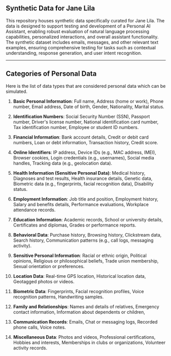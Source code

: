 ## Synthetic Data for Jane Lila

This repository houses synthetic data specifically curated for Jane Lila. The data is designed to support testing and development of a Personal AI Assistant, enabling robust evaluation of natural language processing capabilities, personalized interactions, and overall assistant functionality. The synthetic dataset includes emails, messages, and other relevant text examples, ensuring comprehensive testing for tasks such as contextual understanding, response generation, and user intent recognition.

---

## Categories of Personal Data
Here is the list of data types that are considered personal data which can be simulated.

1. **Basic Personal Information**:
    Full name,
    Address (home or work),
    Phone number,
    Email address,
    Date of birth,
    Gender,
    Nationality,
    Marital status.

1. **Identification Numbers**:
    Social Security Number (SSN),
    Passport number,
    Driver's license number,
    National identification card number,
    Tax identification number,
    Employee or student ID numbers.

1. **Financial Information**:
    Bank account details,
    Credit or debit card numbers,
    Loan or debt information,
    Transaction history,
    Credit score.

1. **Online Identifiers**:
    IP address,
    Device IDs (e.g., MAC address, IMEI),
    Browser cookies,
    Login credentials (e.g., usernames),
    Social media handles,
    Tracking data (e.g., geolocation data).

1. **Health Information (Sensitive Personal Data)**:
    Medical history,
    Diagnoses and test results,
    Health insurance details,
    Genetic data,
    Biometric data (e.g., fingerprints, facial recognition data),
    Disability status.

1. **Employment Information**:
    Job title and position,
    Employment history,
    Salary and benefits details,
    Performance evaluations,
    Workplace attendance records.

1. **Education Information**:
    Academic records,
    School or university details,
    Certificates and diplomas,
    Grades or performance reports.

1. **Behavioral Data**:
    Purchase history,
    Browsing history,
    Clickstream data,
    Search history,
    Communication patterns (e.g., call logs, messaging activity).

1. **Sensitive Personal Information**:
    Racial or ethnic origin,
    Political opinions,
    Religious or philosophical beliefs,
    Trade union membership,
    Sexual orientation or preferences.

1. **Location Data**:
    Real-time GPS location,
    Historical location data,
    Geotagged photos or videos.

1. **Biometric Data**:
    Fingerprints,
    Facial recognition profiles,
    Voice recognition patterns,
    Handwriting samples.

1. **Family and Relationships**:
    Names and details of relatives,
    Emergency contact information,
    Information about dependents or children,

1. **Communication Records**:
    Emails,
    Chat or messaging logs,
    Recorded phone calls,
    Voice notes.

1. **Miscellaneous Data**:
    Photos and videos,
    Professional certifications,
    Hobbies and interests,
    Memberships in clubs or organizations,
    Volunteer activity records.
